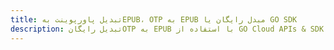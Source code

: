 ---title: تبدیل پاورپوینت بهEPUB، OTP به EPUB مبدل رایگان یا GO SDKdescription: تبدیل رایگانOTP به EPUB با استفاده از GO Cloud APIs & SDK. همچنین اسناد Microsoft PowerPoint را در Cloud ایجاد، ویرایش و رندر کنید.---